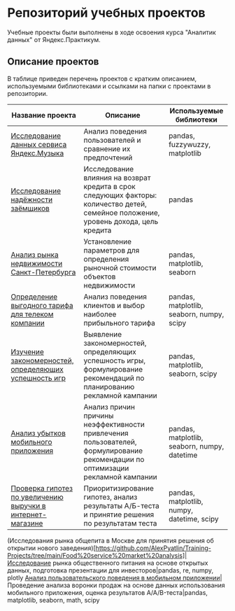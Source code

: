# Репозиторий учебных проектов
Учебные проекты были выполнены в ходе освоения курса "Аналитик данных" от Яндекс.Практикум.

## Описание проектов

В таблице приведен перечень проектов с кратким описанием, используемыми библиотеками и ссылками на папки с проектами в репозитории.

**Название проекта**|**Описание**|**Используемые библиотеки**
-----|-----|-----
[Исследование данных сервиса Яндекс.Музыка](https://github.com/AlexPyatlin/Training-Projects/tree/main/Music%20Preferences)|Анализ поведения пользователей и сравнение их предпочтений|pandas, fuzzywuzzy, matplotlib
[Исследование надёжности заёмщиков](https://github.com/AlexPyatlin/Training-Projects/tree/main/Credit%20scoring)|Исследование влияния на возврат кредита в срок следующих факторы: количество детей, семейное положение, уровень дохода, цель кредита|pandas
[Анализ рынка недвижимости Санкт-Петербурга](https://github.com/AlexPyatlin/Training-Projects/tree/main/Real%20estate%20market%20analysis)|Установление параметров для определения рыночной стоимости объектов недвижимости|pandas, matplotlib, seaborn
[Определение выгодного тарифа для телеком компании](https://github.com/AlexPyatlin/Training-Projects/tree/main/Tariffs)|Анализ поведения клиентов и выбор наиболее прибыльного тарифа|pandas, matplotlib, seaborn, numpy, scipy
[Изучение закономерностей, определяющих успешность игр](https://github.com/AlexPyatlin/Training-Projects/tree/main/Video%20games)|Выявление закономерностей, определяющих успешность игры, формулирование рекомендаций по планированию рекламной кампании|pandas, matplotlib, seaborn, scipy
[Анализ убытков мобильного приложения](https://github.com/AlexPyatlin/Training-Projects/tree/main/Advertising%20analysis)|Анализ причин причины неэффективности привлечения пользователей,  формулирование рекомендации по оптимизации рекламной кампании|pandas, matplotlib, seaborn, numpy, datetime
[Проверка гипотез по увеличению выручки в интернет-магазине](https://github.com/AlexPyatlin/Training-Projects/tree/main/A:B%20test_1) |Приоритизирование гипотез, анализ результаты А/Б-теста и принятие решения по результатам теста|pandas, matplotlib, numpy, datetime, scipy
(Исследования рынка общепита в Москве для принятия решения об
открытии нового заведения)[https://github.com/AlexPyatlin/Training-Projects/tree/main/Food%20service%20market%20analysis]|Исследование рынка общественного питания на основе открытых данных, подготовка презентации для инвесторов|pandas, re, numpy, plotly
[Анализ пользовательского поведения в мобильном приложении](https://github.com/AlexPyatlin/Training-Projects/tree/main/A:B%20test_2)|Проведение анализа воронки продаж на основе данных использования мобильного приложения, оценка результатов A/A/B-теста|pandas, matplotlib, seaborn, math, scipy
